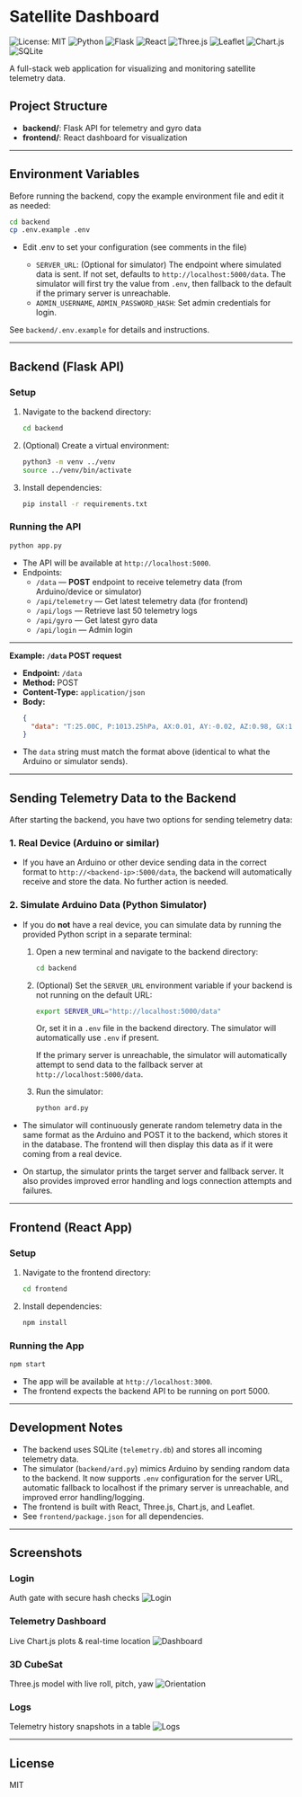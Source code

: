 # Satellite Dashboard
![License: MIT](https://img.shields.io/badge/License-MIT-yellow.svg)
![Python](https://img.shields.io/badge/Python-3.10-blue)
![Flask](https://img.shields.io/badge/Flask-2.x-black)
![React](https://img.shields.io/badge/React-19.1.0-61DAFB)
![Three.js](https://img.shields.io/badge/Three.js-0.178.0-orange)
![Leaflet](https://img.shields.io/badge/Leaflet-1.9.4-green)
![Chart.js](https://img.shields.io/badge/Chart.js-4.5.0-red)
![SQLite](https://img.shields.io/badge/SQLite-database-blue)



A full-stack web application for visualizing and monitoring satellite telemetry data.

## Project Structure

- **backend/**: Flask API for telemetry and gyro data
- **frontend/**: React dashboard for visualization

---

## Environment Variables

Before running the backend, copy the example environment file and edit it as needed:

```bash
cd backend
cp .env.example .env
```

- Edit .env to set your configuration (see comments in the file)

   - `SERVER_URL`: (Optional for simulator) The endpoint where simulated data is sent. If not set, defaults to `http://localhost:5000/data`. The simulator will first try the value from `.env`, then fallback to the default if the primary server is unreachable.
   - `ADMIN_USERNAME`, `ADMIN_PASSWORD_HASH`: Set admin credentials for login.

See `backend/.env.example` for details and instructions.

---

## Backend (Flask API)

### Setup

1. Navigate to the backend directory:
   ```bash
   cd backend
   ```
2. (Optional) Create a virtual environment:
   ```bash
   python3 -m venv ../venv
   source ../venv/bin/activate
   ```
3. Install dependencies:
   ```bash
   pip install -r requirements.txt
   ```

### Running the API

```bash
python app.py
```

- The API will be available at `http://localhost:5000`.
- Endpoints:
  - `/data` — **POST** endpoint to receive telemetry data (from Arduino/device or simulator)
  - `/api/telemetry` — Get latest telemetry data (for frontend)
  - `/api/logs` — Retrieve last 50 telemetry logs
  - `/api/gyro` — Get latest gyro data
  - `/api/login` — Admin login

---

**Example: `/data` POST request**

- **Endpoint:** `/data`
- **Method:** POST
- **Content-Type:** `application/json`
- **Body:**
  ```json
  {
    "data": "T:25.00C, P:1013.25hPa, AX:0.01, AY:-0.02, AZ:0.98, GX:12.34, GY:-56.78, GZ:90.12, MX:0.12, MY:-0.34, MZ:0.56"
  }
  ```
- The `data` string must match the format above (identical to what the Arduino or simulator sends).

---

## Sending Telemetry Data to the Backend

After starting the backend, you have two options for sending telemetry data:

### 1. Real Device (Arduino or similar)
- If you have an Arduino or other device sending data in the correct format to `http://<backend-ip>:5000/data`, the backend will automatically receive and store the data. No further action is needed.

### 2. Simulate Arduino Data (Python Simulator)
- If you do **not** have a real device, you can simulate data by running the provided Python script in a separate terminal:

   1. Open a new terminal and navigate to the backend directory:
      ```bash
      cd backend
      ```
   2. (Optional) Set the `SERVER_URL` environment variable if your backend is not running on the default URL:
      ```bash
      export SERVER_URL="http://localhost:5000/data"
      ```
      Or, set it in a `.env` file in the backend directory. The simulator will automatically use `.env` if present.
      
      If the primary server is unreachable, the simulator will automatically attempt to send data to the fallback server at `http://localhost:5000/data`.
   3. Run the simulator:
      ```bash
      python ard.py
      ```

- The simulator will continuously generate random telemetry data in the same format as the Arduino and POST it to the backend, which stores it in the database. The frontend will then display this data as if it were coming from a real device.

- On startup, the simulator prints the target server and fallback server. It also provides improved error handling and logs connection attempts and failures.

---

## Frontend (React App)

### Setup

1. Navigate to the frontend directory:
   ```bash
   cd frontend
   ```
2. Install dependencies:
   ```bash
   npm install
   ```

### Running the App

```bash
npm start
```

- The app will be available at `http://localhost:3000`.
- The frontend expects the backend API to be running on port 5000.

---

## Development Notes

- The backend uses SQLite (`telemetry.db`) and stores all incoming telemetry data.
- The simulator (`backend/ard.py`) mimics Arduino by sending random data to the backend. It now supports `.env` configuration for the server URL, automatic fallback to localhost if the primary server is unreachable, and improved error handling/logging.
- The frontend is built with React, Three.js, Chart.js, and Leaflet.
- See `frontend/package.json` for all dependencies.

---

## Screenshots

### Login
Auth gate with secure hash checks
![Login](frontend/public/images/login.png)

### Telemetry Dashboard
Live Chart.js plots & real-time location
![Dashboard](frontend/public/images/dashboard.png)

### 3D CubeSat
Three.js model with live roll, pitch, yaw
![Orientation](frontend/public/images/orientation.png)

### Logs
Telemetry history snapshots in a table
![Logs](frontend/public/images/logs.png)

---
## License

MIT 